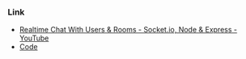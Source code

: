 ### Link
- [Realtime Chat With Users & Rooms - Socket.io, Node & Express - YouTube](https://www.youtube.com/watch?v=jD7FnbI76Hg&list=LLtcfhvAdHVLoVcmlgDyKEnA&index=11)
- [Code](https://github.com/bradtraversy/chatcord)